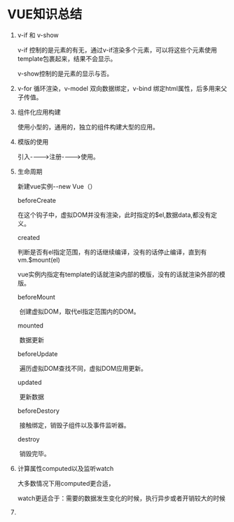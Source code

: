 # VUE知识总结

1. v-if 和 v-show 

   v-if 控制的是元素的有无，通过v-if渲染多个元素，可以将这些个元素使用template包裹起来，结果不会显示。

   v-show控制的是元素的显示与否。

2. v-for 循环渲染，v-model 双向数据绑定，v-bind 绑定html属性，后多用来父子传值。

3. 组件化应用构建

   使用小型的，通用的，独立的组件构建大型的应用。

4. 模版的使用

   引入---->注册---->使用。

5. 生命周期

   新建vue实例--new Vue（）

   beforeCreate

   ​		在这个钩子中，虚拟DOM并没有渲染，此时指定的$el,数据data,都没有定义。

   created

   ​		判断是否有el指定范围，有的话继续编译，没有的话停止编译，直到有vm.$mount(el)

   ​		vue实例内指定有template的话就渲染内部的模版，没有的话就渲染外部的模版。

   beforeMount

   ​		创建虚拟DOM，取代el指定范围内的DOM。

   mounted

   ​		数据更新		

   beforeUpdate

   ​		遍历虚拟DOM查找不同，虚拟DOM应用更新。

   updated

   ​		更新数据

   beforeDestory

   ​		接触绑定，销毁子组件以及事件监听器。

   destroy

   ​		销毁完毕。

6. 计算属性computed以及监听watch

   大多数情况下用computed更合适，

   watch更适合于：需要的数据发生变化的时候，执行异步或者开销较大的时候

7. 